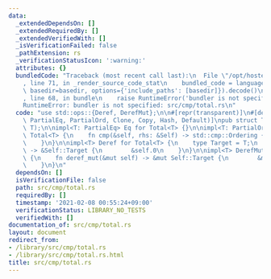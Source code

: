 ```yaml
---
data:
  _extendedDependsOn: []
  _extendedRequiredBy: []
  _extendedVerifiedWith: []
  _isVerificationFailed: false
  _pathExtension: rs
  _verificationStatusIcon: ':warning:'
  attributes: {}
  bundledCode: "Traceback (most recent call last):\n  File \"/opt/hostedtoolcache/Python/3.9.5/x64/lib/python3.9/site-packages/onlinejudge_verify/documentation/build.py\"\
    , line 71, in _render_source_code_stat\n    bundled_code = language.bundle(stat.path,\
    \ basedir=basedir, options={'include_paths': [basedir]}).decode()\n  File \"/opt/hostedtoolcache/Python/3.9.5/x64/lib/python3.9/site-packages/onlinejudge_verify/languages/user_defined.py\"\
    , line 68, in bundle\n    raise RuntimeError('bundler is not specified: {}'.format(path.as_posix()))\n\
    RuntimeError: bundler is not specified: src/cmp/total.rs\n"
  code: "use std::ops::{Deref, DerefMut};\n\n#[repr(transparent)]\n#[derive(Debug,\
    \ PartialEq, PartialOrd, Clone, Copy, Hash, Default)]\npub struct Total<T>(pub\
    \ T);\n\nimpl<T: PartialEq> Eq for Total<T> {}\n\nimpl<T: PartialOrd> Ord for\
    \ Total<T> {\n    fn cmp(&self, rhs: &Self) -> std::cmp::Ordering {\n        self.0.partial_cmp(&rhs.0).unwrap()\n\
    \    }\n}\n\nimpl<T> Deref for Total<T> {\n    type Target = T;\n    fn deref(&self)\
    \ -> &Self::Target {\n        &self.0\n    }\n}\n\nimpl<T> DerefMut for Total<T>\
    \ {\n    fn deref_mut(&mut self) -> &mut Self::Target {\n        &mut self.0\n\
    \    }\n}\n"
  dependsOn: []
  isVerificationFile: false
  path: src/cmp/total.rs
  requiredBy: []
  timestamp: '2021-02-08 00:55:24+09:00'
  verificationStatus: LIBRARY_NO_TESTS
  verifiedWith: []
documentation_of: src/cmp/total.rs
layout: document
redirect_from:
- /library/src/cmp/total.rs
- /library/src/cmp/total.rs.html
title: src/cmp/total.rs
---
```

